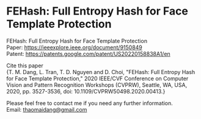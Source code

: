 # FEHash: Full Entropy Hash for Face Template Protection

FEHash: Full Entropy Hash for Face Template Protection <br />
Paper: https://ieeexplore.ieee.org/document/9150849  <br />
Patent: https://patents.google.com/patent/US20220158838A1/en  <br />

Cite this paper <br />
{T. M. Dang, L. Tran, T. D. Nguyen and D. Choi, "FEHash: Full Entropy Hash for Face Template Protection," 2020 IEEE/CVF Conference on Computer Vision and Pattern Recognition Workshops (CVPRW), Seattle, WA, USA, 2020, pp. 3527-3536, doi: 10.1109/CVPRW50498.2020.00413.}

Please feel free to contact me if you need any further information. <br />
Email: thaomaidang@gmail.com
